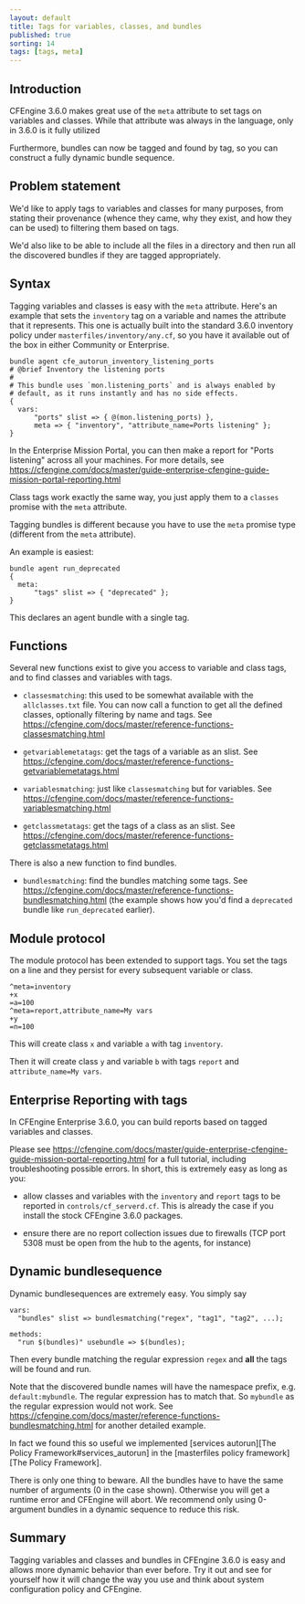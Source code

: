 ```yaml
---
layout: default
title: Tags for variables, classes, and bundles
published: true
sorting: 14
tags: [tags, meta]
---
```


## Introduction

CFEngine 3.6.0 makes great use of the `meta` attribute to set tags
on variables and classes. While that attribute was always in the
language, only in 3.6.0 is it fully utilized

Furthermore, bundles can now be tagged and found by tag, so you can
construct a fully dynamic bundle sequence.

## Problem statement

We'd like to apply tags to variables and classes for many purposes,
from stating their provenance (whence they came, why they exist, and
how they can be used) to filtering them based on tags.

We'd also like to be able to include all the files in a directory and
then run all the discovered bundles if they are tagged appropriately.

## Syntax

Tagging variables and classes is easy with the `meta` attribute.
Here's an example that sets the `inventory` tag on a variable and
names the attribute that it represents. This one is actually built
into the standard 3.6.0 inventory policy under
`masterfiles/inventory/any.cf`, so you have it available out
of the box in either Community or Enterprise.

```cf3
bundle agent cfe_autorun_inventory_listening_ports
# @brief Inventory the listening ports
#
# This bundle uses `mon.listening_ports` and is always enabled by
# default, as it runs instantly and has no side effects.
{
  vars:
      "ports" slist => { @(mon.listening_ports) },
      meta => { "inventory", "attribute_name=Ports listening" };
}
```

In the Enterprise Mission Portal, you can then make a report for
"Ports listening" across all your machines. For more details, see
https://cfengine.com/docs/master/guide-enterprise-cfengine-guide-mission-portal-reporting.html

Class tags work exactly the same way, you just apply them to a
`classes` promise with the `meta` attribute.

Tagging bundles is different because you have to use the `meta`
promise type (different from the `meta` attribute).

An example is easiest:

```cf3
bundle agent run_deprecated
{
  meta:
      "tags" slist => { "deprecated" };
}
```

This declares an agent bundle with a single tag.

## Functions

Several new functions exist to give you access to variable and class
tags, and to find classes and variables with tags.

* `classesmatching`: this used to be somewhat available with the
`allclasses.txt` file. You can now call a function to get all the
defined classes, optionally filtering by name and tags. See
https://cfengine.com/docs/master/reference-functions-classesmatching.html

* `getvariablemetatags`: get the tags of a variable as an slist. See
https://cfengine.com/docs/master/reference-functions-getvariablemetatags.html

* `variablesmatching`: just like `classesmatching` but for variables.
See https://cfengine.com/docs/master/reference-functions-variablesmatching.html

* `getclassmetatags`: get the tags of a class as an slist. See
https://cfengine.com/docs/master/reference-functions-getclassmetatags.html

There is also a new function to find bundles.

* `bundlesmatching`: find the bundles matching some tags. See
https://cfengine.com/docs/master/reference-functions-bundlesmatching.html
(the example shows how you'd find a `deprecated` bundle like
`run_deprecated` earlier).

## Module protocol

The module protocol has been extended to support tags. You set the
tags on a line and they persist for every subsequent variable or
class.

```
^meta=inventory
+x
=a=100
^meta=report,attribute_name=My vars
+y
=n=100
```

This will create class `x` and variable `a` with tag `inventory`.

Then it will create class `y` and variable `b` with tags `report` and
`attribute_name=My vars`.

## Enterprise Reporting with tags

In CFEngine Enterprise 3.6.0, you can build reports based on tagged variables
and classes.

Please see
https://cfengine.com/docs/master/guide-enterprise-cfengine-guide-mission-portal-reporting.html
for a full tutorial, including troubleshooting possible errors. In
short, this is extremely easy as long as you:

* allow classes and variables with the `inventory` and `report` tags
to be reported in `controls/cf_serverd.cf`. This is already the case
if you install the stock CFEngine 3.6.0 packages.

* ensure there are no report collection issues due to firewalls (TCP
port 5308 must be open from the hub to the agents, for instance)

## Dynamic bundlesequence

Dynamic bundlesequences are extremely easy.  You simply say

```cf3
vars:
  "bundles" slist => bundlesmatching("regex", "tag1", "tag2", ...);

methods:
  "run $(bundles)" usebundle => $(bundles);
```

Then every bundle matching the regular expression `regex` and **all**
the tags will be found and run.

Note that the discovered bundle names will have the namespace prefix,
e.g. `default:mybundle`. The regular expression has to match that. So
`mybundle` as the regular expression would not work. See
https://cfengine.com/docs/master/reference-functions-bundlesmatching.html
for another detailed example.

In fact we found this so useful we implemented
[services autorun][The Policy Framework#services_autorun] in the
[masterfiles policy framework][The Policy Framework].

There is only one thing to beware. All the bundles have to have the
same number of arguments (0 in the case shown). Otherwise you will get
a runtime error and CFEngine will abort. We recommend only using
0-argument bundles in a dynamic sequence to reduce this risk.

## Summary

Tagging variables and classes and bundles in CFEngine 3.6.0 is easy
and allows more dynamic behavior than ever before. Try it out and see
for yourself how it will change the way you use and think about
system configuration policy and CFEngine.
